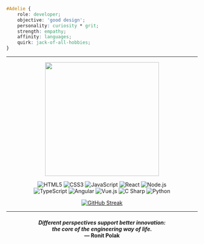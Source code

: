 ```css
#Adelie {
    role: developer;
    objective: 'good design';
    personality: curiosity * grit;
    strength: empathy;
    affinity: languages;
    quirk: jack-of-all-hobbies;
}
```

<hr>

<p align="center">
    <img src="https://media2.giphy.com/media/v1.Y2lkPTc5MGI3NjExY2UxZDU5ZTk2ZGM4YzQ3MzVmNWRhMWNlNjE2MzM4ZDMyZTY4NzEyMyZjdD1z/IauL6LvGNlT3ffhcqq/giphy.gif" height="300px">
</p>

<p align="center">
    <img alt="HTML5" src="https://img.shields.io/badge/HTML5-%23E34F26?style=for-the-badge&logo=html5&logoColor=black&labelColor=%23E34F26&color=%23E87251">
    <img alt="CSS3" src="https://img.shields.io/badge/CSS3-%231572B6?style=for-the-badge&logo=css3&logoColor=black&labelColor=%231572B6&color=%23438EC4">
    <img alt="JavaScript" src="https://img.shields.io/badge/JavaScript-%23F7DF1E?style=for-the-badge&logo=javascript&logoColor=black&labelColor=%23F7DF1E&color=%23FAEC80">
    <img alt="React" src="https://img.shields.io/badge/React-%2361DAFB?style=for-the-badge&logo=react&logoColor=black&labelColor=%2361DAFB&color=%2380E1FB">
    <img alt="Node.js" src="https://img.shields.io/badge/Node.js-%23339933?style=for-the-badge&logo=nodedotjs&logoColor=black&labelColor=%23339933&color=%235BAD5B"><br>
    <img alt="TypeScript" src="https://img.shields.io/badge/TypeScript-%233178C6?style=for-the-badge&logo=typescript&logoColor=black&labelColor=%233178C6&color=%235A93D1">
    <img alt="Angular" src="https://img.shields.io/badge/Angular-%23BC002D?style=for-the-badge&logo=angular&logoColor=black&labelColor=%23BC002D&color=%23DD2F55">
    <img alt="Vue.js" src="https://img.shields.io/badge/Vue.js-%234FC08D?style=for-the-badge&logo=vuedotjs&logoColor=black&labelColor=%233F9970&color=%234FC08D">
    <img alt="C Sharp" src="https://img.shields.io/badge/C%23-%23512BD4?style=for-the-badge&logo=csharp&logoColor=black&labelColor=%23512BD4&color=%237355DC">
    <img alt="Python" src="https://img.shields.io/badge/Python-%233776AB?style=for-the-badge&logo=python&logoColor=black&labelColor=%233776AB&color=%235E91BB">
</p>

<p align="center">
    <a href="https://git.io/streak-stats"><img src="https://streak-stats.demolab.com?user=praerie&theme=catppuccin-mocha&hide_border=true" alt="GitHub Streak" /></a>
</p>

<hr>
<h4 align="center"><em>Different perspectives support better innovation:<br>the core of the engineering way of life.</em><br>— Ronit Polak</h4>

